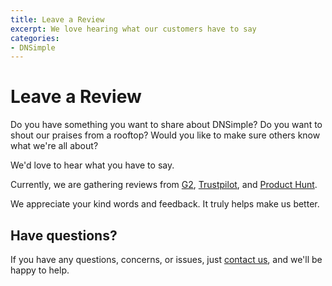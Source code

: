 ```yaml
---
title: Leave a Review
excerpt: We love hearing what our customers have to say
categories:
- DNSimple
---
```


# Leave a Review

Do you have something you want to share about DNSimple? Do you want to shout our praises from a rooftop? Would you like to make sure others know what we're all about?

We'd love to hear what you have to say.

Currently, we are gathering reviews from [G2](https://www.g2.com/products/dnsimple/reviews), [Trustpilot](https://www.trustpilot.com/review/dnsimple.com), and [Product Hunt](https://www.producthunt.com/products/dnsimple).

We appreciate your kind words and feedback. It truly helps make us better. 

## Have questions?

If you have any questions, concerns, or issues, just [contact us](/articles/dnsimple-support/), and we'll be happy to help.
